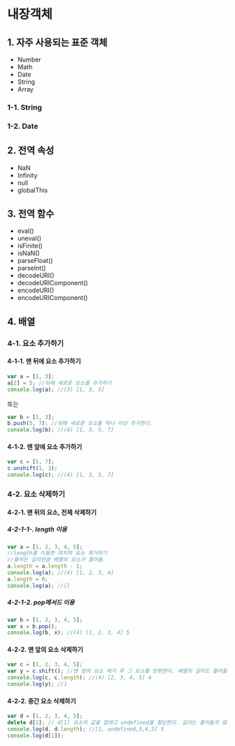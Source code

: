 # 내장객체

## 1. 자주 사용되는 표준 객체

- Number
- Math
- Date
- String
- Array

### 1-1. String

### 1-2. Date

## 2. 전역 속성

- NaN
- Infinity
- null
- globalThis

## 3. 전역 함수

- eval()
- uneval()
- isFinite()
- isNaN()
- parseFloat()
- parseInt()
- decodeURI()
- decodeURIComponent()
- encodeURI()
- encodeURIComponent()

## 4. 배열

### 4-1. 요소 추가하기

#### 4-1-1. 맨 뒤에 요소 추가하기

```javascript
var a = [1, 3];
a[2] = 5; //뒤에 새로운 요소를 추가하기
console.log(a); //(3) [1, 3, 5]
```

또는

```javascript
var b = [1, 3];
b.push(5, 7); //뒤에 새로운 요소를 하나 이상 추가한다.
console.log(b); //(4) [1, 3, 5, 7]
```

#### 4-1-2. 맨 앞에 요소 추가하기

```javascript
var c = [5, 7];
c.unshift(1, 3);
console.log(c); //(4) [1, 3, 5, 7]
```

### 4-2. 요소 삭제하기

#### 4-2-1. 맨 뒤의 요소, 전체 삭제하기

##### 4-2-1-1-. length 이용

```javascript
var a = [1, 2, 3, 4, 5];
//length를 이용한 마지막 요소 제거하기
//줄어든 길이만큼 배열의 요소가 줄어듦.
a.length = a.length - 1;
console.log(a); //(4) [1, 2, 3, 4]
a.length = 0;
console.log(a); //[]
```

##### 4-2-1-2. pop메서드 이용

```javascript
var b = [1, 2, 3, 4, 5];
var x = b.pop();
console.log(b, x); //(4) [1, 2, 3, 4] 5
```

#### 4-2-2. 맨 앞의 요소 삭제하기

```javascript
var c = [1, 2, 3, 4, 5];
var y = c.shift(); //맨 앞의 요소 제거 후 그 요소를 반환한다. 배열의 길이도 줄어듦.
console.log(c, c.length); //(4) [2, 3, 4, 5] 4
console.log(y); //1
```

#### 4-2-2. 중간 요소 삭제하기

```javascript
var d = [1, 2, 3, 4, 5];
delete d[1]; // d[1] 요소의 값을 없애고 undefined를 할당한다. 길이는 줄어들지 않는다.
console.log(d, d.length); //[1, undefined,3,4,5] 5
console.log(d[1]);
```
